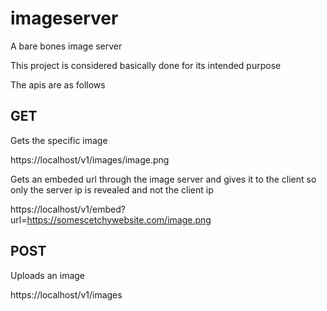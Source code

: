 # imageserver
A bare bones image server

This project is considered basically done for its intended purpose

The apis are as follows

## GET
Gets the specific image

https://localhost/v1/images/image.png

Gets an embeded url through the image server and gives it to the client so only the server ip is revealed and not the client ip

https://localhost/v1/embed?url=https://somescetchywebsite.com/image.png

## POST
Uploads an image

https://localhost/v1/images

